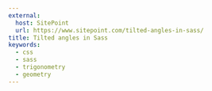 ```yaml
---
external:
  host: SitePoint
  url: https://www.sitepoint.com/tilted-angles-in-sass/
title: Tilted angles in Sass
keywords:
  - css
  - sass
  - trigonometry
  - geometry
---
```


